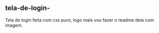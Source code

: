 ## tela-de-login-

Tela de login feita com css puro, logo mais vou fazer o readme dela com imagem. 
